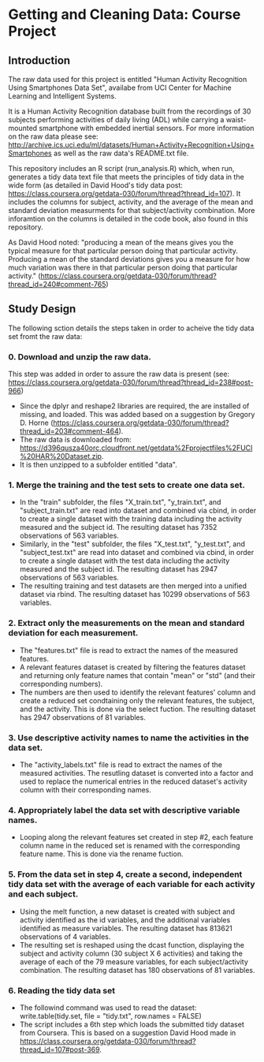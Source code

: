 # Getting and Cleaning Data: Course Project

## Introduction

The raw data used for this project is entitled "Human Activity Recognition Using Smartphones Data Set", availabe from UCI Center for Machine Learning and Intelligent Systems. 

It is a Human Activity Recognition database built from the recordings of 30 subjects performing activities of daily living (ADL) while carrying a waist-mounted smartphone with embedded inertial sensors. For more information on the raw data please see: http://archive.ics.uci.edu/ml/datasets/Human+Activity+Recognition+Using+Smartphones as well as the raw data's README.txt file.

This repository includes an R script (run_analysis.R) which, when run, generates a tidy data text file that meets the principles of tidy data in the wide form (as detailed in David Hood's tidy data post: https://class.coursera.org/getdata-030/forum/thread?thread_id=107). It includes the columns for subject, activity, and the average of the mean and standard deviation measurments for that subject/activity combination. More inforamtion on the columns is detailed in the code book, also found in this repository. 

As David Hood noted: 
"producing a mean of the means gives you the typical measure for that particular person doing that particular activity. Producing a mean of the standard deviations gives you a measure for how much variation was there in that particular person doing that particular activity."
(https://class.coursera.org/getdata-030/forum/thread?thread_id=240#comment-765)

## Study Design

The following sction details the steps taken in order to acheive the tidy data set fromt the raw data: 

### 0. Download and unzip the raw data. 
This step was added in order to assure the raw data is present (see: https://class.coursera.org/getdata-030/forum/thread?thread_id=238#post-966)

- Since the dplyr and reshape2 libraries are required, the are installed of missing, and loaded. This was added based on a suggestion by Gregory D. Horne (https://class.coursera.org/getdata-030/forum/thread?thread_id=203#comment-464).
- The raw data is downloaded from: https://d396qusza40orc.cloudfront.net/getdata%2Fprojectfiles%2FUCI%20HAR%20Dataset.zip.
- It is then unzipped to a subfolder entitled "data".

### 1. Merge the training and the test sets to create one data set.

- In the "train" subfolder, the files "X_train.txt", "y_train.txt", and "subject_train.txt" are read into dataset and combined via cbind, in order to create a single dataset with the training data including the activity measured and the subject id. The resulting dataset has 7352 observations of 563 variables.
- Similarly, in the "test" subfolder, the files "X_test.txt", "y_test.txt", and "subject_test.txt" are read into dataset and combined via cbind, in order to create a single dataset with the test data including the activity measured and the subject id. The resulting dataset has 2947 observations of 563 variables.
- The resulting training and test datasets are then merged into a unified dataset via rbind.  The resulting dataset has 10299 observations of 563 variables.

### 2. Extract only the measurements on the mean and standard deviation for each measurement.

- The "features.txt" file is read to extract the names of the measured features. 
- A relevant features dataset is created by filtering the features dataset and returning only feature names that contain "mean" or "std" (and their corresponding numbers). 
- The numbers are then used to identify the relevant features' column and create a reduced set condtaining only the relevant features, the subject, and the activity. This is done via the select fuction. The resulting dataset has 2947 observations of 81 variables.

### 3. Use descriptive activity names to name the activities in the data set.

- The "activity_labels.txt" file is read to extract the names of the measured activities. The resutling dataset is converted into a factor and used to replace the numerical entries in the reduced dataset's activity column with their corresponding names. 

### 4. Appropriately label the data set with descriptive variable names.

- Looping along the relevant features set created in step #2, each feature column name in the reduced set is renamed with the corresponding feature name. This is done via the rename fuction. 

### 5. From the data set in step 4, create a second, independent tidy data set with the average of each variable for each activity and each subject.

- Using the melt function, a new dataset is created with subject and activity identified as the id variables, and the additional variables identified as measure variables. The resulting dataset has 813621 observations of 4 variables.
- The resulting set is reshaped using the dcast function, displaying the subject and activity column (30 subject X 6 activities) and taking the average of each of the 79 measure variables, for each subject/activity combination. The resulting dataset has 180 observations of 81 variables.

### 6. Reading the tidy data set 
- The followind command was used to read the dataset: 
write.table(tidy.set, file = "tidy.txt", row.names = FALSE)
- The script includes a 6th step which loads the submitted tidy dataset from Coursera. This is based on a suggestion David Hood made in https://class.coursera.org/getdata-030/forum/thread?thread_id=107#post-369.
